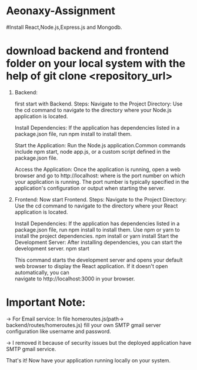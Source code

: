 # Aeonaxy-Assignment
#Install React,Node.js,Express.js and Mongodb.

# download backend and frontend folder on your local system with the help of  git clone <repository_url>

1. Backend:
   
   first start with Backend.
   Steps:
   Navigate to the Project Directory: Use the cd command to navigate to the directory where your Node.js application is located.
  
   Install Dependencies: If the application has dependencies listed in a package.json file, run npm install to install them.
  
   Start the Application: Run the Node.js application.Common commands include npm start, node app.js, or a custom script defined in the package.json file.
  
   Access the Application: Once the application is running, open a web browser and go to http://localhost:<port> where <port> is the port number on which your 
   application is running. The port number is typically specified in the application's configuration or output when starting the server.

3. Frontend:
   Now start Frontend.
   Steps:
   Navigate to the Project Directory: Use the cd command to navigate to the directory where your React application is located.
  
   Install Dependencies: If the application has dependencies listed in a package.json file, run npm install to install them.
     Use npm or yarn to install the project dependencies.
        npm install
        or
        yarn install
   Start the Development Server: After installing dependencies, you can start the development server.
       npm start
   
   This command starts the development server and opens your default web browser to display the React application. If it doesn't open automatically, you can   
   navigate to http://localhost:3000 in your browser.


# Important Note:

->  For Email service: In file homeroutes.js(path-> backend/routes/homeroutes.js) fill your own SMTP gmail server configuration like username and password.

-> I removed it because of security issues but the deployed application have SMTP gmail service.


That's it! Now have your application running locally on your system.
